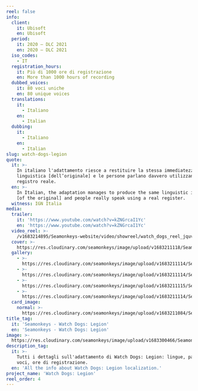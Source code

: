 ```yaml
---
reel: false
info:
  client:
    it: Ubisoft
    en: Ubisoft
  period:
    it: 2020 – DLC 2021
    en: 2020 – DLC 2021
  iso_codes:
    - IT
  registration_hours:
    it: Più di 1000 ore di registrazione
    en: More than 1000 hours of recording
  dubbed_voices:
    it: 80 voci uniche
    en: 80 unique voices
  translations:
    it:
      - Italiano
    en:
      - Italian
  dubbing:
    it:
      - Italiano
    en:
      - Italian
slug: watch-dogs-legion
quote:
  it: >-
    In italiano l'adattamento riesce a restituire la stessa immediatezza
    linguistica [dell’originale] e le persone parlano davvero utilizzando un
    registro reale.
  en: >-
    In Italian, the adaptation manages to produce the same linguistic immediacy
    [of the original] and people really speak using a real register.
  witness: IGN Italia
media:
  trailer:
    it: 'https://www.youtube.com/watch?v=kZNGrcaI1Yc'
    en: 'https://www.youtube.com/watch?v=kZNGrcaI1Yc'
  video_reel: >-
    /v1683214895/Seamonkeys-website/video/showreel/watch_dogs_reel_jquvzr_pi45rw.mp4
  cover: >-
    https://res.cloudinary.com/seamonkeys/image/upload/v1683211118/Seamonkeys-website/cover/watch_dogs_legion_cover_1_nced7x_yma8fl.jpg
  gallery:
    - >-
      https://res.cloudinary.com/seamonkeys/image/upload/v1683211114/Seamonkeys-website/gallery/watch_dogs_legion_5_gmoe3u_l8g9ym.jpg
    - >-
      https://res.cloudinary.com/seamonkeys/image/upload/v1683211114/Seamonkeys-website/gallery/watch_dogs_legion_2_ym6di7_hpkm65.jpg
    - >-
      https://res.cloudinary.com/seamonkeys/image/upload/v1683211115/Seamonkeys-website/gallery/watch_dogs_legion_3_wgggrp_lidbnf.jpg
    - >-
      https://res.cloudinary.com/seamonkeys/image/upload/v1683211114/Seamonkeys-website/gallery/watch_dogs_legion_4_x4w1jm_j1rawc.jpg
  card_image:
    normal: >-
      https://res.cloudinary.com/seamonkeys/image/upload/v1683211084/Seamonkeys-website/cards/watch_dogs_ilnja8_mq6kis.jpg
title_tag:
  it: 'Seamonkeys - Watch Dogs: Legion'
  en: 'Seamonkeys - Watch Dogs: Legion'
image: >-
  https://res.cloudinary.com/seamonkeys/image/upload/v1683300466/Seamonkeys-website/meta/tag_image_watch_dogs_legion_xb7amx_pjwtyy_1_oz9hhi.jpg
description_tag:
  it: >-
    Tutti i dettagli sull'adattamento di Watch Dogs: Legion: lingue, parole,
    voci, ore di registrazione.
  en: 'All the info about Watch Dogs: Legion localization.'
project_name: 'Watch Dogs: Legion'
reel_order: 4
---
```


